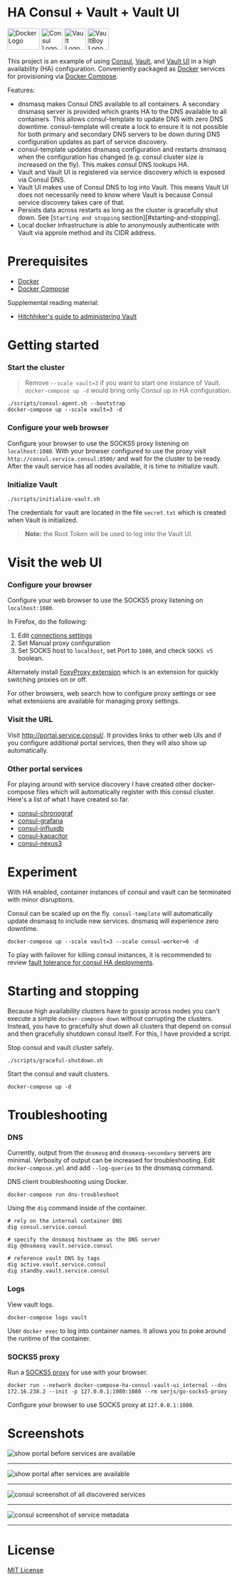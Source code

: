 # HA Consul + Vault + Vault UI

<img
src="https://user-images.githubusercontent.com/875669/35621353-e78a6956-0638-11e8-8e07-3d96e9e91dd7.png"
height=48 width=72 alt="Docker Logo" /> <img
src="https://user-images.githubusercontent.com/875669/35658016-46572728-06b4-11e8-9e25-3629e8a9d64d.png"
height=48 width=48 alt="Consul Logo" /> <img
src="https://user-images.githubusercontent.com/875669/35658041-6c0105fc-06b4-11e8-9bdc-fc933303b5d2.png"
height=48 width=48 alt="Vault Logo" /> <img
src="https://user-images.githubusercontent.com/875669/35658057-84201b96-06b4-11e8-88a8-733b7a225144.png"
height=48 width=48 alt="VaultBoy Logo" />


This project is an example of using [Consul][c], [Vault][v], and [Vault UI][ui]
in a high availability (HA) configuration.  Conveniently packaged as [Docker][d]
services for provisioning via [Docker Compose][dc].

Features:

- dnsmasq makes Consul DNS available to all containers.  A secondary dnsmasq
  server is provided which grants HA to the DNS available to all containers.
  This allows consul-template to update DNS with zero DNS downtime.
  consul-template will create a lock to ensure it is not possible for both
  primary and secondary DNS servers to be down during DNS configuration updates
  as part of service discovery.
- consul-template updates dnsmasq configuration and restarts dnsmasq when the
  configuration has changed (e.g. consul cluster size is increased on the fly).
  This makes consul DNS lookups HA.
- Vault and Vault UI is registered via service discovery which is exposed via
  Consul DNS.
- Vault UI makes use of Consul DNS to log into Vault.  This means Vault UI does
  not necessarily need to know where Vault is because Consul service discovery
  takes care of that.
- Persists data across restarts as long as the cluster is gracefully shut down.
  See [`Starting and stopping` section][#starting-and-stopping].
- Local docker infrastructure is able to anonymously authenticate with Vault via
  approle method and its CIDR address.

# Prerequisites

* [Docker][d]
* [Docker Compose][dc]

Supplemental reading material:

* [Hitchhiker's guide to administering Vault](vault-for-humans.md)

# Getting started

### Start the cluster

> Remove `--scale vault=3` if you want to start one instance of Vault.
> `docker-compose up -d` would bring only Consul up in HA configuration.

    ./scripts/consul-agent.sh --bootstrap
    docker-compose up --scale vault=3 -d

### Configure your web browser

Configure your browser to use the SOCKS5 proxy listening on `localhost:1080`.
With your browser configured to use the proxy visit
`http://consul.service.consul:8500/` and wait for the cluster to be ready.
After the vault service has all nodes available, it is time to initialize vault.

### Initialize Vault

    ./scripts/initialize-vault.sh

The credentials for vault are located in the file `secret.txt` which is created
when Vault is initialized.

> **Note:** the Root Token will be used to log into the Vault UI.

# Visit the web UI

### Configure your browser

Configure your web browser to use the SOCKS5 proxy listening on
`localhost:1080`.

In Firefox, do the following:

1. Edit [connections settings][firefox-socks]
2. Set Manual proxy configuration
3. Set SOCKS host to `localhost`, set Port to `1080`, and check `SOCKS v5`
   boolean.

Alternately install [FoxyProxy extension][foxyproxy] which is an extension for
quickly switching proxies on or off.

For other browsers, web search how to configure proxy settings or see what
extensions are available for managing proxy settings.

### Visit the URL

Visit http://portal.service.consul/.  It provides links to other web UIs and if
you configure additional portal services, then they will also show up
automatically.

### Other portal services

For playing around with service discovery I have created other docker-compose
files which will automatically register with this consul cluster.  Here's a list
of what I have created so far.

- [consul-chronograf][consul-chronograf]
- [consul-grafana][consul-grafana]
- [consul-influxdb][consul-influxdb]
- [consul-kapacitor][consul-kapacitor]
- [consul-nexus3][consul-nexus3]

# Experiment

With HA enabled, container instances of consul and vault can be terminated with
minor disruptions.

Consul can be scaled up on the fly.  `consul-template` will automatically update
dnsmasq to include new services.  dnsmasq will experience zero downtime.

    docker-compose up --scale vault=3 --scale consul-worker=6 -d

To play with failover for killing consul instances, it is recommended to review
[fault tolerance for consul HA deployments][ft].

# Starting and stopping

Because high availability clusters have to gossip across nodes you can't execute
a simple `docker-compose down` without corrupting the clusters.  Instead, you
have to gracefully shut down all clusters that depend on consul and then
gracefully shutdown consul itself.  For this, I have provided a script.

Stop consul and vault cluster safely.

    ./scripts/graceful-shutdown.sh

Start the consul and vault clusters.

    docker-compose up -d

# Troubleshooting

### DNS

Currently, output from the `dnsmasq` and `dnsmasq-secondary` servers are
minimal.  Verbosity of output can be increased for troubleshooting.  Edit
`docker-compose.yml` and add `--log-queries` to the dnsmasq command.

DNS client troubleshooting using Docker.

    docker-compose run dns-troubleshoot

Using the `dig` command inside of the container.

    # rely on the internal container DNS
    dig consul.service.consul

    # specify the dnsmasq hostname as the DNS server
    dig @dnsmasq vault.service.consul

    # reference vault DNS by tags
    dig active.vault.service.consul
    dig standby.vault.service.consul

### Logs

View vault logs.

    docker-compose logs vault

User `docker exec` to log into container names.  It allows you to poke around
the runtime of the container.

### SOCKS5 proxy

Run a [SOCKS5 proxy][socks] for use with your browser.

    docker run --network docker-compose-ha-consul-vault-ui_internal --dns 172.16.238.2 --init -p 127.0.0.1:1080:1080 --rm serjs/go-socks5-proxy

Configure your browser to use SOCKS proxy at `127.0.0.1:1080`.

# Screenshots

![show portal before services are available](https://user-images.githubusercontent.com/875669/69476734-cbeb8500-0dab-11ea-83a1-f46013438fc0.png)

---

![show portal after services are available](https://user-images.githubusercontent.com/875669/69476742-dad23780-0dab-11ea-9b01-ec01574facab.png)

---

![consul screenshot of all discovered services](https://user-images.githubusercontent.com/875669/69476746-e32a7280-0dab-11ea-99cb-d3a39426a299.png)

---

![consul screenshot of service metadata](https://user-images.githubusercontent.com/875669/69476747-e9b8ea00-0dab-11ea-9bda-1abf3303e1fd.png)

---

# License

[MIT License](LICENSE)

[c]: https://www.consul.io/
[consul-chronograf]: https://github.com/samrocketman/consul-chronograf
[consul-grafana]: https://github.com/samrocketman/consul-grafana
[consul-influxdb]: https://github.com/samrocketman/consul-influxdb
[consul-kapacitor]: https://github.com/samrocketman/consul-kapacitor
[consul-nexus3]: https://github.com/samrocketman/consul-nexus3
[d]: https://www.docker.com/
[dc]: https://docs.docker.com/compose/
[firefox-socks]: https://support.mozilla.org/en-US/kb/connection-settings-firefox
[foxyproxy]: https://addons.mozilla.org/en-US/firefox/addon/foxyproxy-standard/
[ft]: https://www.consul.io/docs/internals/consensus.html#deployment-table
[socks]: https://github.com/serjs/socks5-server
[ui]: https://github.com/djenriquez/vault-ui
[v]: https://www.vaultproject.io/

